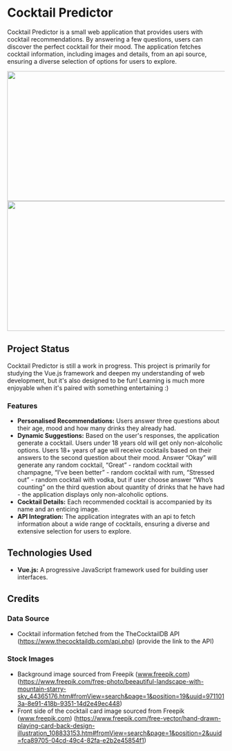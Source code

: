 # Cocktail Predictor

Cocktail Predictor is a small web application that provides users with cocktail recommendations. By answering a few questions, users can discover the perfect cocktail for their mood. The application fetches cocktail information, including images and details, from an api source, ensuring a diverse selection of options for users to explore.

<img src="./src/assets/front-side.png" style="width: 600px; height: 300px;">
<img src="./src/assets/back-side.png" style="width: 600px; height: 300px;">

## Project Status

Cocktail Predictor is still a work in progress. This project is primarily for studying the Vue.js framework and deepen my understanding of web development, but it's also designed to be fun! Learning is much more enjoyable when it's paired with something entertaining :)

### Features

- **Personalised Recommendations:** Users answer three questions about their age, mood and how many drinks they already had.
- **Dynamic Suggestions:** Based on the user's responses, the application generate a cocktail. Users under 18 years old will get only non-alcoholic options. Users 18+ years of age will receive cocktails based on their answers to the second question about their mood. Answer “Okay” will generate any random cocktail, “Great” - random cocktail with champagne, “I’ve been better” - random cocktail with rum, “Stressed out” - random cocktail with vodka, but if user choose answer “Who’s counting” on the third question about quantity of drinks that he have had - the application displays only non-alcoholic options.
- **Cocktail Details:** Each recommended cocktail is accompanied by its name and an enticing image.
- **API Integration:** The application integrates with an api to fetch information about a wide range of cocktails, ensuring a diverse and extensive selection for users to explore.

## Technologies Used

- **Vue.js:** A progressive JavaScript framework used for building user interfaces.

## Credits

### Data Source

- Cocktail information fetched from the TheCocktailDB API (https://www.thecocktaildb.com/api.php) (provide the link to the API)

### Stock Images

- Background image sourced from Freepik (www.freepik.com) (https://www.freepik.com/free-photo/beeautiful-landscape-with-mountain-starry-sky_44365176.htm#fromView=search&page=1&position=19&uuid=9711013a-8e91-418b-9351-14d2e49ec448)
- Front side of the cocktail card image sourced from Freepik (www.freepik.com) (https://www.freepik.com/free-vector/hand-drawn-playing-card-back-design-illustration_108833153.htm#fromView=search&page=1&position=2&uuid=fca89705-04cd-49c4-82fa-e2b2e45854f1)
